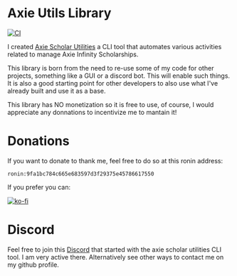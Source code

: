 # Axie Utils Library
[![CI](https://github.com/FerranMarin/axie-utils-lib/actions/workflows/ci.yml/badge.svg?branch=main)](https://github.com/FerranMarin/axie-utils-lib/actions/workflows/ci.yml)

I created [Axie Scholar Utilities](https://github.com/FerranMarin/axie-scholar-utilities/edit/main/README.md) a CLI tool that automates various activities related to manage Axie Infinity Scholarships.

This library is born from the need to re-use some of my code for other projects, something like a GUI or a discord bot. This will enable such things. It is also a good starting point for other developers to also use what I've already built and use it as a base.

This library has NO monetization so it is free to use, of course, I would appreciate any donnations to incentivize me to mantain it!

# Donations

If you want to donate to thank me, feel free to do so at this ronin address:

    ronin:9fa1bc784c665e683597d3f29375e45786617550

If you prefer you can:

[![ko-fi](https://ko-fi.com/img/githubbutton_sm.svg)](https://ko-fi.com/G2G36LZ2A)
    
# Discord

Feel free to join this <a href="https://discord.gg/bmKvmhenvu">Discord</a> that started with the axie scholar utilities CLI tool. I am very active there.
Alternatively see other ways to contact me on my github profile.
